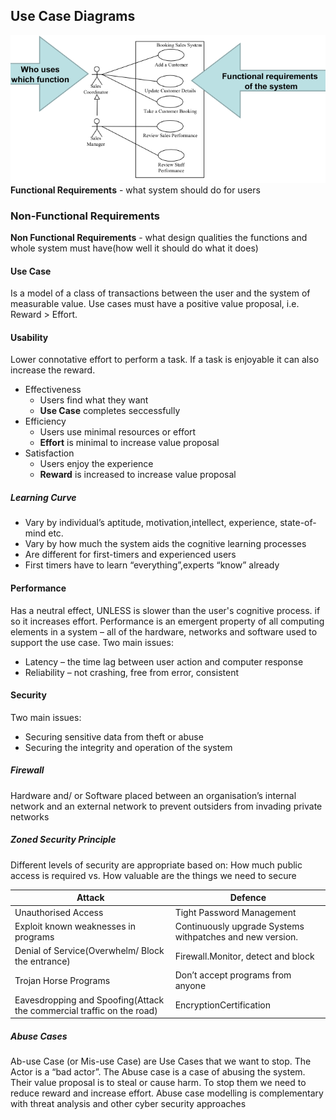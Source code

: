 ## Use Case Diagrams
![](Images/UseCaseDiagram.png)
**Functional Requirements** - what system should do for users
### Non-Functional Requirements
**Non Functional Requirements** - what design qualities the functions and whole system must have(how well it should do what it does)
#### Use Case
Is a model of a class of transactions between the user and the system of measurable value. Use cases must have a positive value proposal, i.e. Reward > Effort.
#### Usability
Lower connotative effort to perform a task. If a task is enjoyable it can also increase the reward.
- Effectiveness
	- Users find what they want
	- **Use Case** completes seccessfully
- Efficiency
	- Users use minimal resources or effort
	- **Effort** is minimal to increase value proposal
- Satisfaction
	- Users enjoy the experience
	- **Reward** is increased to increase value proposal
##### Learning Curve
- Vary by individual’s aptitude, motivation,intellect, experience, state-of-mind etc.
- Vary by how much the system aids the cognitive learning processes
- Are different for first-timers and experienced users
- First timers have to learn “everything”,experts “know” already
#### Performance
Has a neutral effect, UNLESS is slower than the user's cognitive process. if so it increases effort.
Performance is an emergent property of all computing elements in a system – all of the hardware, networks and software used to support the use case.
Two main issues: 
- Latency – the time lag between user action and computer response
- Reliability – not crashing, free from error, consistent
#### Security
Two main issues: 
- Securing sensitive data from theft or abuse
- Securing the integrity and operation of the system
##### Firewall
Hardware and/ or Software placed between an organisation’s internal network and an external network to prevent outsiders from invading private networks
##### Zoned Security Principle
Different levels of security are appropriate based on:
How much public access is required vs. How valuable are the things we need to secure

| Attack | Defence |
| ---- | ---- |
| Unauthorised Access | Tight Password Management |
| Exploit known weaknesses in programs | Continuously upgrade Systems withpatches and new version. |
| Denial of Service(Overwhelm/ Block the entrance) | Firewall.Monitor, detect and block |
| Trojan Horse Programs | Don’t accept programs from anyone |
| Eavesdropping and Spoofing(Attack the commercial traffic on the road) | EncryptionCertification |
##### Abuse Cases
Ab-use Case (or Mis-use Case) are Use Cases that we want to stop.
The Actor is a “bad actor”. The Abuse case is a case of abusing the system.
Their value proposal is to steal or cause harm. 
To stop them we need to reduce reward and increase effort.
Abuse case modelling is complementary with threat analysis and other cyber security approaches